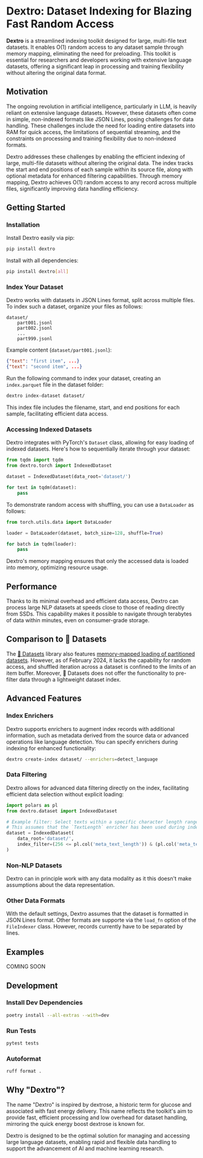 # Dextro: Dataset Indexing for Blazing Fast Random Access

**Dextro** is a streamlined indexing toolkit designed for large, multi-file text datasets. It enables O(1) random access to any dataset sample through memory mapping, eliminating the need for preloading. This toolkit is essential for researchers and developers working with extensive language datasets, offering a significant leap in processing and training flexibility without altering the original data format.

## Motivation

The ongoing revolution in artificial intelligence, particularly in LLM, is heavily reliant on extensive language datasets. However, these datasets often come in simple, non-indexed formats like JSON Lines, posing challenges for data handling. These challenges include the need for loading entire datasets into RAM for quick access, the limitations of sequential streaming, and the constraints on processing and training flexibility due to non-indexed formats.

Dextro addresses these challenges by enabling the efficient indexing of large, multi-file datasets without altering the original data. The index tracks the start and end positions of each sample within its source file, along with optional metadata for enhanced filtering capabilities. Through memory mapping, Dextro achieves O(1) random access to any record across multiple files, significantly improving data handling efficiency.

## Getting Started

### Installation

Install Dextro easily via pip:

```bash
pip install dextro
```

Install with all dependencies:

```bash
pip install dextro[all]
```

### Index Your Dataset

Dextro works with datasets in JSON Lines format, split across multiple files. To index such a dataset, organize your files as follows:

```
dataset/
    part001.jsonl
    part002.jsonl
    ...
    part999.jsonl
```

Example content (`dataset/part001.jsonl`):
```json
{"text": "first item", ...}
{"text": "second item", ...}
```

Run the following command to index your dataset, creating an `index.parquet` file in the dataset folder:

```bash
dextro index-dataset dataset/
```

This index file includes the filename, start, and end positions for each sample, facilitating efficient data access.

### Accessing Indexed Datasets

Dextro integrates with PyTorch's `Dataset` class, allowing for easy loading of indexed datasets. Here's how to sequentially iterate through your dataset:

```python
from tqdm import tqdm
from dextro.torch import IndexedDataset

dataset = IndexedDataset(data_root='dataset/')

for text in tqdm(dataset):
    pass
```

To demonstrate random access with shuffling, you can use a `DataLoader` as follows:

```python
from torch.utils.data import DataLoader

loader = DataLoader(dataset, batch_size=128, shuffle=True)

for batch in tqdm(loader):
    pass
```

Dextro's memory mapping ensures that only the accessed data is loaded into memory, optimizing resource usage.

## Performance

Thanks to its minimal overhead and efficient data access, Dextro can process large NLP datasets at speeds close to those of reading directly from SSDs. This capability makes it possible to navigate through terabytes of data within minutes, even on consumer-grade storage.

## Comparison to 🤗 Datasets

The [🤗 Datasets](https://huggingface.co/docs/datasets) library also features [memory-mapped loading of partitioned datasets](https://huggingface.co/learn/nlp-course/en/chapter5/4). However, as of February 2024, it lacks the capability for random access, and shuffled iteration across a dataset is confined to the limits of an item buffer. Moreover, 🤗 Datasets does not offer the functionality to pre-filter data through a lightweight dataset index.

## Advanced Features

### Index Enrichers

Dextro supports enrichers to augment index records with additional information, such as metadata derived from the source data or advanced operations like language detection. You can specify enrichers during indexing for enhanced functionality:

```bash
dextro create-index dataset/ --enrichers=detect_language
```

### Data Filtering

Dextro allows for advanced data filtering directly on the index, facilitating efficient data selection without explicit loading:

```python
import polars as pl
from dextro.dataset import IndexedDataset

# Example filter: Select texts within a specific character length range
# This assumes that the `TextLength` enricher has been used during indexing
dataset = IndexedDataset(
    data_root='dataset/',
    index_filter=(256 <= pl.col('meta_text_length')) & (pl.col('meta_text_length') <= 1024)
)
```

### Non-NLP Datasets

Dextro can in principle work with any data modality as it this doesn't make assumptions about the data representation. 

### Other Data Formats

With the default settings, Dextro assumes that the dataset is formatted in JSON Lines format. Other formats are supporte via the `load_fn` option of the `FileIndexer` class. However, records currently have to be separated by lines.

## Examples

COMING SOON

## Development

### Install Dev Dependencies

```bash
poetry install --all-extras --with=dev
```

### Run Tests

```bash
pytest tests
```

### Autoformat


```bash
ruff format .
```

## Why "Dextro"?

The name "Dextro" is inspired by dextrose, a historic term for glucose and associated with fast energy delivery. This name reflects the toolkit's aim to provide fast, efficient processing and low overhead for dataset handling, mirroring the quick energy boost dextrose is known for.

Dextro is designed to be the optimal solution for managing and accessing large language datasets, enabling rapid and flexible data handling to support the advancement of AI and machine learning research.
